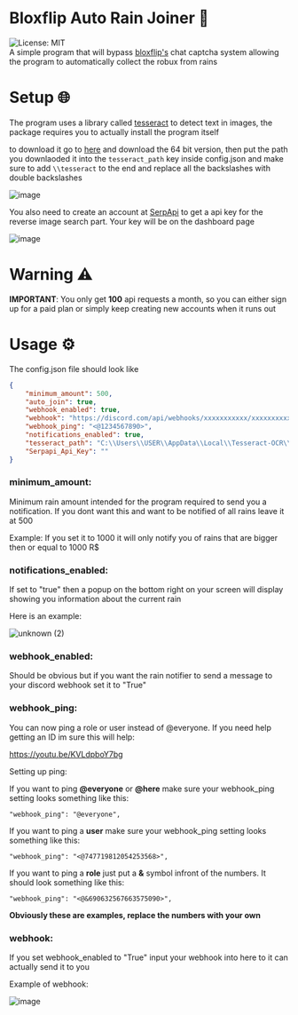 # Bloxflip Auto Rain Joiner 🤖
![License: MIT](https://img.shields.io/badge/License-MIT-yellow.svg)<br>
A simple program that will bypass [bloxflip's](https://bloxflip.com) chat captcha system allowing the program to automatically collect the robux from rains

# Setup 🌐
The program uses a library called [tesseract](https://pypi.org/project/pytesseract/) to detect text in images, the package requires you to actually install the program itself

to download it go to [here](https://github.com/UB-Mannheim/tesseract/wiki) and download the 64 bit version, then put the path you downlaoded it into the `tesseract_path` key inside config.json and make sure to add `\\tesseract` to the end and replace all the backslashes with double backslashes

![image](https://user-images.githubusercontent.com/78031685/200985867-ee37bf56-c8d3-4160-885d-5cbf90446738.png) <br>

You also need to create an account at [SerpApi](https://serpapi.com/dashboard) to get a api key for the reverse image search part. Your key will be on the dashboard page

![image](https://user-images.githubusercontent.com/78031685/200986272-2227615e-df45-4689-b37d-2731130137c7.png) <br>

# Warning ⚠
**IMPORTANT**: You only get **100** api requests a month, so you can either sign up for a paid plan or simply keep creating new accounts when it runs out

# Usage ⚙
The config.json file should look like
```json
{
	"minimum_amount": 500,
	"auto_join": true,
	"webhook_enabled": true,
	"webhook": "https://discord.com/api/webhooks/xxxxxxxxxxx/xxxxxxxxxxxxxxxxxxxxx",
	"webhook_ping": "<@1234567890>",
	"notifications_enabled": true,
	"tesseract_path": "C:\\Users\\USER\\AppData\\Local\\Tesseract-OCR\\tesseract",
	"Serpapi_Api_Key": ""
}
```

### minimum_amount:
Minimum rain amount intended for the program required to send you a notification. If you dont want this and want to be notified of all rains leave it at 500

Example: If you set it to 1000 it will only notify you of rains that are bigger then or equal to 1000 R$


### notifications_enabled:
If set to "true" then a popup on the bottom right on your screen will display showing you information about the current rain

Here is an example:

![unknown (2)](https://user-images.githubusercontent.com/79641603/161392482-74abad64-d724-466a-8c7a-2f6d87acf3c6.png)

### webhook_enabled:
Should be obvious but if you want the rain notifier to send a message to your discord webhook set it to "True"

### webhook_ping:
You can now ping a role or user instead of @everyone. If you need help getting an ID im sure this will help:

https://youtu.be/KVLdpboY7bg

Setting up ping:

If you want to ping **@everyone** or **@here** make sure your webhook_ping setting looks something like this:
```
"webhook_ping": "@everyone",
```
If you want to ping a **user** make sure your webhook_ping setting looks something like this:
```
"webhook_ping": "<@747719812054253568>",
```
If you want to ping a **role** just put a **&** symbol infront of the numbers. It should look something like this:
```
"webhook_ping": "<@&690632567663575090>",
```

**Obviously these are examples, replace the numbers with your own**

### webhook:
If you set webhook_enabled to "True" input your webhook into here to it can actually send it to you

Example of webhook:

![image](https://user-images.githubusercontent.com/79641603/161392598-616dda5d-adb5-4ff4-9b60-d46ea8581128.png)

